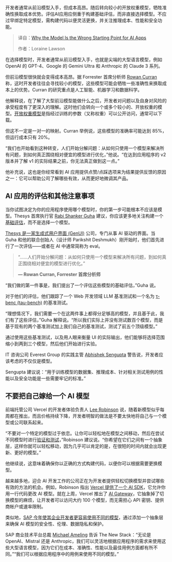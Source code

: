 <!--
title: 为何AI应用不应从模型开始
cover: https://cdn.thenewstack.io/media/2025/06/a1e5326e-evaluating_ai_models.jpg
summary: 开发者通常从前沿模型入手，但成本高昂。随后转向较小的开放权重模型，牺牲准确性换取成本优势。评估AI应用应侧重于构建基础评估，而非直接选择模型。不应过早绑定特定模型，需构建代码以便灵活更换，并关注推理成本、性能和安全功能。
-->

开发者通常从前沿模型入手，但成本高昂。随后转向较小的开放权重模型，牺牲准确性换取成本优势。评估AI应用应侧重于构建基础评估，而非直接选择模型。不应过早绑定特定模型，需构建代码以便灵活更换，并关注推理成本、性能和安全功能。

> 译自：[Why the Model Is the Wrong Starting Point for AI Apps](https://thenewstack.io/why-the-model-is-the-wrong-starting-point-for-ai-apps/)
> 
> 作者：Loraine Lawson

在选择模型时，开发者通常从前沿模型入手，也就是尖端的大型语言模型，例如 OpenAI 的 GPT-4、Google 的 Gemini Ultra 和 Anthropic 的 Claude 3 系列。

但前沿模型很快就会变得成本高昂。据 Forrester 首席分析师 [Rowan Curran](https://www.forrester.com/analyst-bio/rowan-curran/BIO4966) 称，这时开发者往往会寻找较小的模型，这些模型可能会牺牲一些准确性来换取成本上的优势。Curran 的研究重点是人工智能、机器学习和数据科学。

他解释说，在了解了大型前沿模型能做什么之后，开发者对问题以及自身对风险的承受程度有了更深入的理解。这时他们会转向一个或多个较小的、开放权重的模型。[开放权重模型](https://www.ntia.gov/programs-and-initiatives/artificial-intelligence/open-model-weights-report/background)是指经过训练的参数（又称权重）可以公开访问，通常可以下载。

但这不一定是一对一的映射。Curran 举例说，这些模型的准确率可能达到 85%，但运行成本只有 20%。

“我们也开始看到这种转变，人们开始分解问题：从如何只使用一个模型来解决所有问题，到如何真正围绕相对便宜的模型进行优化，”他说。“在达到应用程序的 v2 版本并了解 v1 的实际结果之前，你无法真正做到这一点。”

他补充说，这也是你经常看到 AI 应用提供点赞/点踩选项来为结果提供反馈的原因之一：它可以帮助公司了解哪些有效，从而更好地微调其产品。

## AI 应用的评估和其他注意事项

当你试图决定为你的应用程序使用哪个模型时，你的第一步可能根本不应该是模型。Thesys 首席执行官 [Rabi Shanker Guha](https://www.linkedin.com/in/rabisg/) 建议，你应该更多地关注构建一个[基础评估](https://thenewstack.io/where-ai-benchmarks-fall-short-and-how-to-evaluate-models-instead/)，而不是选择一个模型。

[Thesys 是一家生成式用户界面 (GenUI)](https://thenewstack.io/generative-ui-for-devs-more-than-ai-assisted-design/) 公司，专门从事 AI 驱动的界面。当 Guha 和他的联合创始人（设计师 Parikshit Deshmukh）刚开始时，他们首先进行了一次评估——或者在 AI 中通常简称为 eval。

> “……人们开始分解问题：从如何只使用一个模型来解决所有问题，到如何真正围绕相对便宜的模型进行优化。”
> 
> **— Rowan Curran, Forrester 首席分析师**

“我们做的第一件事是，我们提出了一个评估这些模型的基础评估，”Guha 说。

对于他们的评估，他们跟踪了一个 Web 开发领域 LLM 基准测试和一个名为 [τ-benc (tau-bench)](https://arxiv.org/abs/2406.12045) 的基准测试。

“理想情况下，我们需要一个在这两件事上都得分足够高的模型，并且基于此，我们有了这些评估，”Guha 解释说。“所以我们实际上并没有测试数百个模型，而是基于现有的两个基准测试加上我们自己的基准测试，测试了前五个顶级模型。”

通过使用这些基准测试，以及用人眼来衡量 UI 的实际输出，他们能够将选择范围缩小到两到三个模型，然后他们开始进行实验。

IT 咨询公司 Everest Group 的实践主管 [Abhishek Sengupta](https://www.linkedin.com/in/abhisheksengupta88/?originalSubdomain=in) 警告说，开发者应该考虑的不仅仅是模型。

Sengupta 建议说：“用于训练模型的数据集、推理成本、针对相关测试用例的性能以及安全功能是一些需要牢记的标准。”

## 不要把自己嫁给一个 AI 模型

前端托管公司 Vercel 的开发者体验负责人 [Lee Robinson](https://www.linkedin.com/in/leeerob/) 说，随着新模型似乎每周都在推出，而且价格持续下降，开发者明智的做法是不要太快地将自己与一个模型或公司联系起来。

“不要对一个特定的模型过于依恋。让你可以轻松地在模型之间移动，然后在尝试不同模型时进行[验证和测试](https://thenewstack.io/test-driven-development-with-llms-never-trust-always-verify/)，”Robinson 建议说。“你希望在它们之间有一个抽象层，这样你就可以轻松移动，因为几乎可以肯定的是，在很短的时间内就会出现更新、更好的模型。”

他继续说，这意味着确保你以正确的方式构建代码，以便你可以根据需要更换模型。

越来越多地，迎合 AI 开发工作的公司正在为开发者提供轻松切换模型并尝试哪些有效的方法的机会。例如，Robinson 指出 [Vercel 提供了一个 AI SDK](https://thenewstack.io/vercels-next-big-thing-ai-sdk-and-accelerator-for-devs/)，它允许你用一行代码更改 AI 模型。就在上周，Vercel 推出了 [AI Gateway](https://thenewstack.io/frontend-ai-vercel-abstracts-model-chaos-in-one-interface/)，它抽象掉了切换模型的麻烦，让开发者可以访问大约 100 个模型，而无需担心 API 密钥、提供商帐户或速率限制。

类似地，[SAP 今年使其企业开发者更容易使用不同的模型](https://thenewstack.io/sap-unveils-new-ai-tools-for-developers/)，通过添加一个抽象层来确保 AI 模型的安全性、伦理、数据隐私和保护。

SAP 商业技术平台总裁 [Michael Ameling](https://www.linkedin.com/in/michael-ameling/?originalSubdomain=de) 告诉 The New Stack：“无论是 OpenAI、Mistral 还是 Anthropic，我们可以灵活地根据应用程序的需求来使用这些大型语言模型，因为它们在成本、准确性、性能以及最佳用例方面都有所不同。”“我们可以根据应用程序中的用例来使用不同的模型。”